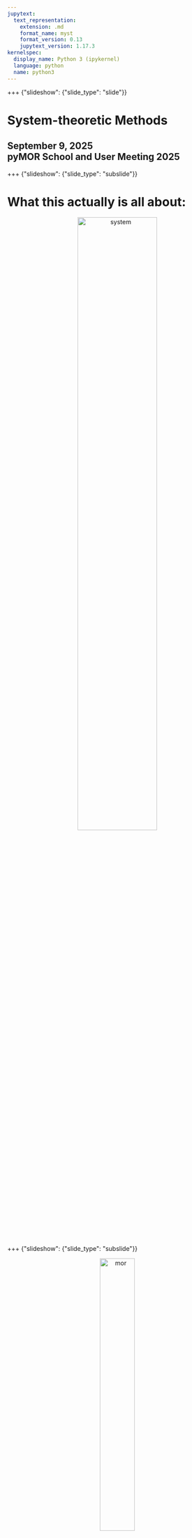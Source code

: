 ```yaml
---
jupytext:
  text_representation:
    extension: .md
    format_name: myst
    format_version: 0.13
    jupytext_version: 1.17.3
kernelspec:
  display_name: Python 3 (ipykernel)
  language: python
  name: python3
---
```


+++ {"slideshow": {"slide_type": "slide"}}

# System-theoretic Methods

<h2>
September 9, 2025<br/>
pyMOR School and User Meeting 2025
</h2>

+++ {"slideshow": {"slide_type": "subslide"}}

# What this actually is all about:

<center>
<img src="/files/figures/system_fom.svg" alt="system" width="60%"/>
</center>

+++ {"slideshow": {"slide_type": "subslide"}}

<center>
<img src="/files/figures/mor_system_fo_v2.svg" alt="mor" width="40%">
</center>

+++ {"slideshow": {"slide_type": "subslide"}}

# Outline

<h2>
1. Linear Time-Invariant (LTI) Systems<br/>
2. Transfer Function and Realizations<br/>
3. Projection-based Model Order Reduction<br />
4. System Analysis<br/>
5. A Selection of MOR Methods<br/>
</h2>

+++ {"slideshow": {"slide_type": "slide"}}

# Linear Time-Invariant (LTI) Systems

## Setting for this course

### First-order State-space Systems (pyMOR: [`LTIModel`](https://docs.pymor.org/2023-1-0/autoapi/pymor/models/iosys/index.html#pymor.models.iosys.LTIModel))

$$
\begin{equation}\tag{$\Sigma$}
  \begin{aligned}
    E \dot{x}(t) & = A x(t) + B u(t), \\
    y(t) & = C x(t) + D u(t).
  \end{aligned}
\end{equation}
$$

Here

- $x(t) \in \mathbb{R}^{n}$ is called the *state*,
- $u(t) \in \mathbb{R}^{m}$ is called the *input*,
- $y(t) \in \mathbb{R}^{p}$ is called the *output*

of the LTI system.
Correspondingly, we have

$$
E, A \in \mathbb{R}^{n \times n}, \qquad
B \in \mathbb{R}^{n \times m}, \qquad
C \in \mathbb{R}^{p \times n}, \quad\text{and}\quad
D \in \mathbb{R}^{p \times m}.
$$

We assume
$t \in [0, \infty)$,
$x(0) = 0$,
$E$ is invertible,
$E^{-1} A$ is Hurwitz, and
$D = 0$.

Without loss of generality, we sometimes assume $E = I$.

+++

### Extensions

Discrete-time systems (e.g., see [[Antoulas '05]](https://doi.org/10.1137/1.9780898718713)):

$$
\begin{align*}
  E \dot{x}_{k+1} & = A x_k + B u_k, \\
  y_k & = C x_k + D u_k.
\end{align*}
$$

Structured systems, e.g., second-order systems:

$$
\begin{align*}
  M \ddot{x}(t) + E \dot{x}(t) + K x(t) & = B u(t), \\
  y(t) & = C_p x(t) + C_v \dot{x}(t).
\end{align*}
$$

Differential-algebraic systems, i.e., $E$ singular
(e.g., see
[[Voigt '19]](https://www.math.uni-hamburg.de/home/voigt/Modellreduktion_SoSe19/Notes_ModelReduction.pdf),
[[Gugercin/Stykel/Wyatt '13]](https://doi.org/10.1137/130906635),
[[Mehrmann/Stykel '05]](https://doi.org/10.1007/3-540-27909-1_3),
[[Stykel '04]](https://doi.org/10.1007/s00498-004-0141-4)).

Nonlinear systems, e.g., quadratic-bilinear systems:

$$
\begin{align*}
  E \dot{x}(t) & = A x(t) + N x(t) u(t) + H (x(t) \otimes x(t)) + B u(t), \\
  y(t) & = C x(t).
\end{align*}
$$

Parametric systems:

$$
\begin{align*}
  E(\mu) \dot{x}(t) & = A(\mu) x(t) + B(\mu) u(t), \\
  y(t) & = C(\mu) x(t) + D(\mu) u(t).
\end{align*}
$$

+++ {"slideshow": {"slide_type": "subslide"}}

## Examples

### Heat Equation ([MORWiki thermal block](https://morwiki.mpi-magdeburg.mpg.de/morwiki/index.php/Thermal_Block))

<table>
<tr>
<td>

For $t \in (0, T)$, $\xi \in \Omega$ and initial values

$$
\theta(0, \xi) = 0,\text{ for } \xi \in \Omega,
$$

consider

$$
\begin{align*}
  \partial_t \theta(t, \xi)
  + \nabla \cdot (-\sigma(\xi) \nabla \theta(t, \xi))
  & = 0,
\end{align*}
$$

with boundary conditions

$$
\begin{align*}
  \sigma(\xi) \nabla \theta(t, \xi) \cdot n(\xi) & = u(t)
  & t \in (0, T),
  & \ \xi \in \Gamma_{\text{in}}, \\
  \sigma(\xi) \nabla \theta(t, \xi) \cdot n(\xi) & = 0
  & t \in (0, T),
  & \ \xi \in \Gamma_{\text{N}}, \\
  \theta(t, \xi) & = 0
  & t \in (0, T),
  & \ \xi \in \Gamma_{\text{D}},
\end{align*}
$$

and outputs

$$
y_i(t) = \int_{\Omega_i} \theta(t, \xi) \operatorname{d}\!{\xi}, \quad
i = 1, 2, 3, 4.
$$

</td>
<td>
<center>
<img src="/files/figures/cookie.svg" alt="cookie domain" width="30%">
<img src="/files/figures/Euler_100_Tf.png" alt="cookie snapshot" width="30%">
</center>
</td>
</tr>
</table>

+++ {"slideshow": {"slide_type": "subslide"}}

#### Finite element semi-discretization in space

- pairwise inner products of ansatz functions $\leadsto E$
- discretized spatial operator + Dirichlet boundary condition $\leadsto A$
- discretized non-zero Neumann boundary condition $\leadsto B$
- average temperatures on the inclusions $\leadsto C$

---

- $n = 7\,488$
- $m = 1$
- $p = 4$

+++ {"slideshow": {"slide_type": "subslide"}}

### Penzl Example ([MORWiki](https://morwiki.mpi-magdeburg.mpg.de/morwiki/index.php/Penzl%27s_FOM))

```{code-cell} ipython3
---
slideshow:
  slide_type: ''
---
import numpy as np
import scipy.sparse as sps
from pymor.models.iosys import LTIModel

A1 = np.array([[-1, 100], [-100, -1]])
A2 = np.array([[-1, 200], [-200, -1]])
A3 = np.array([[-1, 400], [-400, -1]])
A4 = sps.diags(np.arange(-1, -1001, -1))
A = sps.block_diag((A1, A2, A3, A4), format='csc')
B = np.ones((1006, 1))
B[:6] = 10
C = B.T

fom = LTIModel.from_matrices(A, B, C)
```

```{code-cell} ipython3
---
slideshow:
  slide_type: fragment
---
fom
```

```{code-cell} ipython3
---
slideshow:
  slide_type: fragment
---
print(fom)
```

+++ {"slideshow": {"slide_type": "subslide"}}

We can perform time-domain simulation, but the final time and the time stepper
need to be specified in the `Model`.

```{code-cell} ipython3
---
slideshow:
  slide_type: fragment
---
from pymor.algorithms.timestepping import ImplicitEulerTimeStepper

T = 2
nt = 10000
fom = fom.with_(T=T, time_stepper=ImplicitEulerTimeStepper(nt))
```

+++ {"slideshow": {"slide_type": "subslide"}}

We first simulate the impulse response, i.e.,
the output in response to $x(0) = 0$ and $u(t) = \delta(t)$.

$$
\begin{align*}
  y(t)
  & =
    C e^{t A} x(0)
    + \int_0^t C e^{\tau A} B u(t - \tau) \operatorname{d\!}\tau
    + D u(t) \\
  & =
    C e^{t A} B
    + D \delta(t)
\end{align*}
$$

```{code-cell} ipython3
---
slideshow:
  slide_type: fragment
---
y_impulse = fom.impulse_resp()
print(y_impulse.shape)
```

```{code-cell} ipython3
---
slideshow:
  slide_type: fragment
---
import matplotlib.pyplot as plt

_ = plt.plot(np.linspace(0, T, nt + 1), y_impulse[0, :, 0])
```

+++ {"slideshow": {"slide_type": "subslide"}}

Next we simulate the response to a sinusoidal input.

```{code-cell} ipython3
---
slideshow:
  slide_type: fragment
---
y_sin_100 = fom.output(input='sin(100 * t)')
print(y_sin_100.shape)
```

```{code-cell} ipython3
---
slideshow:
  slide_type: fragment
---
_ = plt.plot(np.linspace(0, T, nt + 1), y_sin_100[0])
```

```{code-cell} ipython3
---
slideshow:
  slide_type: subslide
---
y_sin_50 = fom.output(input='sin(50 * t)')
```

```{code-cell} ipython3
---
slideshow:
  slide_type: fragment
---
_ = plt.plot(np.linspace(0, T, nt + 1), y_sin_50[0])
```

+++ {"slideshow": {"slide_type": "subslide"}}

#### Exercise

- Use the time stepper specified above and simulate the model using the input
  function $u(t) = e^{-t}$.
- Change the number of timesteps `nt` to `50000`. Repeat the simulation of the
  model using $u(t) = e^{-t}$.

```{code-cell} ipython3
---
slideshow:
  slide_type: ''
---

```

+++ {"slideshow": {"slide_type": "slide"}}

# Transfer Function

+++ {"slideshow": {"slide_type": "subslide"}}

## Laplace Transform

> ### Definition
>
> Let $f \colon [0, \infty) \to \mathbb{R}^{n}$ be exponentially bounded with
> bounding exponent $\alpha$.
> Then
> $$\mathcal{L}\{f\}(s) := \int_0^\infty f(\tau) e^{-s \tau} \operatorname{d}\!{\tau}$$
> for $\operatorname{Re}(s) > \alpha$ is called the ***Laplace transform*** of $f$.
> The process of forming the Laplace transform is called
> ***Laplace transformation***.

It can be shown that the integral converges uniformly in a domain with
$\operatorname{Re}(s) \ge \beta$ for all $\beta > \alpha$.

+++ {"slideshow": {"slide_type": "fragment"}}

> Allows us to map time signals to frequency signals.

+++ {"slideshow": {"slide_type": "subslide"}}

> ### Theorem
>
> Let $f, g, h \colon [0, \infty) \to \mathbb{R}^n$ be given.
> Then the following two statements hold true:
> 1. The Laplace transformation is linear, i.e.,
>    if $f$ and $g$ are exponentially bounded,
>    then $h := \gamma f + \delta g$ is also exponentially bounded and
>    $$
     \mathcal{L}\left\{h\right\} = \gamma\mathcal{L}\left\{f\right\} +
     \delta\mathcal{L}\left\{g\right\}
     $$
>    holds for all $\gamma, \delta \in \mathbb{C}$.
> 2. If $f \in \mathcal{PC}^1([0, \infty), \mathbb{R}^{n})$ and $\dot{f}$ is
>    exponentially bounded, then $f$ is exponentially bounded and
>    $$
     \mathcal{L}\bigl\{\dot{f}\bigr\}(s) = s \mathcal{L}\{f\}(s) - f(0).
     $$

+++ {"slideshow": {"slide_type": "fragment"}}

- $X(s) := \mathcal{L}\{x\}(s)$,
  $U(s) := \mathcal{L}\{u\}(s)$, and
  $Y(s) := \mathcal{L}\{y\}(s)$
- $A x(t) + B u(t) \leadsto A X(s) + B U(s)$
- $y(t) = C x(t) \leadsto Y(s) = C X(s)$
- $s X(s) := \mathcal{L}\{\dot{x}\}(s)$ (since $x(0) = 0$)

+++ {"slideshow": {"slide_type": "subslide"}}

## Transfer Function

In summary we have:

$$
\begin{align*}
  s X(s) & = A X(s) + B U(s), \\
  Y(s) & = C X(s),
\end{align*}
$$

i.e.,

$$
\begin{align*}
  (s I - A) X(s) & = B U(s), \\
  Y(s) & = C X(s).
\end{align*}
$$

Thus the mapping from inputs to outputs in frequency domain can be expressed as

$$
H(s) = C {\left(s I - A\right)}^{-1} B.
$$

+++ {"slideshow": {"slide_type": "fragment"}}

$$
H \text{ is analytic in } \mathbb{C} \setminus \Lambda(A).
$$

+++ {"slideshow": {"slide_type": "fragment"}}

### Pole-residue Form (Partial Fraction Expansion)

Let $(\lambda_{i}, w_{i}, v_{i})$ be the eigentriplets of $A$
with no degenerate eigenspaces.
Then the ***poles*** of $H$ are (some) of the eigenvalues
$\lambda_1, \ldots, \lambda_n$ and we have

$$
H(s) = \sum_{i = 1}^{n} \frac{R_{i}}{s - \lambda_{i}},
$$

where $R_{i} = (C v_{i}) (w_{i}^{\operatorname{H}} B)$,
assuming $w_{i}^{\operatorname{H}} v_{i} = 1$.

+++ {"slideshow": {"slide_type": "subslide"}}

### Example

```{code-cell} ipython3
---
slideshow:
  slide_type: '-'
---
fom.transfer_function
```

```{code-cell} ipython3
---
slideshow:
  slide_type: '-'
---
fom.transfer_function.eval_tf(0)
```

```{code-cell} ipython3
---
slideshow:
  slide_type: '-'
---
fom.transfer_function.eval_tf(10j)
```

+++ {"slideshow": {"slide_type": "subslide"}}

#### Exercise

- Use the [`poles`](https://docs.pymor.org/2023-1-0/autoapi/pymor/models/iosys/index.html#pymor.models.iosys.LTIModel.poles) method of the [`LTIModel`](https://docs.pymor.org/2023-1-0/autoapi/pymor/models/iosys/index.html#pymor.models.iosys.LTIModel) class to compute the poles of the transfer function of `fom`.
  Compute the imaginary parts of the poles.
- Evaluate the transfer function for several values on the imaginary axis.
  Select some values that correspond to the imaginary parts of the poles and
  others which are close by.

```{code-cell} ipython3
---
slideshow:
  slide_type: ''
---

```

+++ {"slideshow": {"slide_type": "subslide"}}

### Frequency-Domain Analysis

#### Bode Plots

The Bode plot for $H$ consists of a ***magnitude plot*** and a ***phase plot***.

> ##### Bode magnitude plot
>
> - component-wise graph of the function $\lvert H(\boldsymbol{\imath} \omega) \rvert$
>   for frequencies $\omega \in [\omega_{\min}, \omega_{\max}] \subset \mathbb{R}$.
> - $\omega$-axis is logarithmic.
> - magnitude is given in decibels, i.e., $\lvert H(\boldsymbol{\imath} \cdot) \rvert$ is
>   plotted as $20 \log_{10}(\lvert H(\boldsymbol{\imath} \cdot) \rvert)$.

> ##### Bode phase plot
>
> - component-wise graph of the function $\arg{H(\boldsymbol{\imath} \omega)}$
>   for frequencies $\omega \in [\omega_{\min}, \omega_{\max}] \subset \mathbb{R}$.
> - $\omega$-axis is logarithmic.
> - phase is given in degrees on a linear scale.

+++ {"slideshow": {"slide_type": "subslide"}}

#### Bode Plot for the Thermal Block Example

<center>
<img src="/files/figures/cookie_bode.svg" alt="cookie bode" width="60%">
</center>

```{code-cell} ipython3
---
slideshow:
  slide_type: subslide
---
# w = (1e-1, 1e5)
w, _ = fom.transfer_function.freq_resp((1e-1, 1e5))
```

```{code-cell} ipython3
---
slideshow:
  slide_type: fragment
---
_ = fom.transfer_function.bode_plot(w)
```

+++ {"slideshow": {"slide_type": "subslide"}}

> #### (Sigma) Magnitude Plots
>
> - 2-norm-wise graph of the function $H(\boldsymbol{\imath} \omega)$
>   for frequencies $\omega \in [\omega_{\min}, \omega_{\max}] \subset \mathbb{R}$.
> - $\omega$-axis is logarithmic.

The name is due to the fact that for a given matrix $M$ the norm
$\lVert M \rVert_2$ is given by its largest singular value.

The real sigma magnitude plot depicts all singular values as functions of
$\omega$.

```{code-cell} ipython3
---
slideshow:
  slide_type: fragment
---
_ = fom.transfer_function.mag_plot(w)
```

+++ {"slideshow": {"slide_type": "slide"}}

## Projection-based MOR

### (Petrov-)Galerkin Projection

The LTI system can be written as

$$
\begin{align*}
  E \dot{x}(t) - A x(t) - B u(t) & = 0, \\
  y(t) - C x(t) - D u(t) & = 0,
\end{align*}
$$

or

$$
\begin{align*}
  E \dot{x}(t) - A x(t) - B u(t) & \perp \mathbb{R}^n, \quad x(t) \in \mathbb{R}^n, \\
  y(t) - C x(t) - D u(t) & = 0.
\end{align*}
$$

For $\mathcal{V}, \mathcal{W} \subseteq \mathbb{R}^n$ such that $\dim(\mathcal{V}) = \dim(\mathcal{W}) = r$, define

$$
\begin{align*}
  E \dot{\tilde{x}}(t) - A \tilde{x}(t) - B u(t) & \perp \mathcal{W}, \quad \tilde{x}(t) \in \mathcal{V}, \\
  \hat{y}(t) - C \tilde{x}(t) - D u(t) & = 0.
\end{align*}
$$

Let $V, W \in \mathbb{R}^{n \times r}$ be such that $\mathcal{V} = \operatorname{range}(V)$ and $\mathcal{W} = \operatorname{range}(W)$.
Then $\tilde{x}(t) = V \hat{x}(t)$ for some $\hat{x}(t) \in \mathbb{R}^r$ and

$$
\begin{align*}
  W^{\operatorname{T}} \left(E V \dot{\hat{x}}(t) - A V \hat{x}(t) - B u(t)\right) & = 0, \\
  \hat{y}(t) - C V \hat{x}(t) - D u(t) & = 0.
\end{align*}
$$

Rewriting gives

$$
\begin{align*}
  W^{\operatorname{T}} E V \dot{\hat{x}}(t) & = W^{\operatorname{T}} A V \hat{x}(t) + W^{\operatorname{T}} B u(t), \\
  \hat{y}(t) & = C V \hat{x}(t) + D u(t).
\end{align*}
$$

+++

- Galerkin projection (one-sided projection):

$$
\begin{align*}
  V^{\operatorname{T}} E V \dot{\hat{x}}(t) & = V^{\operatorname{T}} A V \hat{x}(t) + V^{\operatorname{T}} B u(t), \\
  \hat{y}(t) & = C V \hat{x}(t) + D u(t).
\end{align*}
$$

- Petrov-Galerkin projection (two-sided projection):

$$
\begin{align*}
  W^{\operatorname{T}} E V \dot{\hat{x}}(t) & = W^{\operatorname{T}} A V \hat{x}(t) + W^{\operatorname{T}} B u(t), \\
  \hat{y}(t) & = C V \hat{x}(t) + D u(t).
\end{align*}
$$

+++ {"slideshow": {"slide_type": "subslide"}}

<center>
<img src="/files/figures/compress_A.svg" alt="compress A" width="80%">
</center>

+++ {"slideshow": {"slide_type": "subslide"}}

### Reduced order model (ROM) (pyMOR: [`LTIPGReductor`](https://docs.pymor.org/2023-1-0/autoapi/pymor/reductors/basic/index.html?highlight=ltipgred#pymor.reductors.basic.LTIPGReductor))

Define
$\hat{E} = W^{\operatorname{T}} E V$,
$\hat{A} = W^{\operatorname{T}} A V \in \mathbb{R}^{r \times r}$,
$\hat{B} = W^{\operatorname{T}} B \in \mathbb{R}^{r \times m}$, and
$\hat{C} = C V \in \mathbb{R}^{p \times r}$.
Then

$$
\begin{equation}\tag{ROM}
  \begin{aligned}
    \hat{E} \dot{\hat{x}}(t) & = \hat{A} \hat{x}(t) + \hat{B} u(t), \\
    \hat{y}(t) & = \hat{C} \hat{x}(t) + D u(t)
  \end{aligned}
\end{equation}
$$

approximates the dynamics of the full-order model $\Sigma$ with output error

$$
y(t) - \hat{y}(t) = e_{\text{output}}(t).
$$

- We call the corresponding transfer function $\hat{H}$.
- Model order reduction (MOR) $\leadsto$
  Find $W, V \in \mathbb{R}^{n \times r}$ such that $e_{\text{output}}(t)$ is
  small in a suitable sense.
- We will focus on eigenvalue-based, energy-based and
  interpolation-based methods today.

+++ {"slideshow": {"slide_type": "subslide"}}

### Example

```{code-cell} ipython3
---
slideshow:
  slide_type: '-'
---
from pymor.reductors.basic import LTIPGReductor

V = fom.solution_space.random(10)
pg = LTIPGReductor(fom, V, V)
rom_pg = pg.reduce()
```

+++ {"slideshow": {"slide_type": "subslide"}}

The resulting model `rom_pg` will again be an
[`LTIModel`](https://docs.pymor.org/2023-1-0/autoapi/pymor/models/iosys/index.html?highlight=ltimodel#pymor.models.iosys.LTIModel).

```{code-cell} ipython3
---
slideshow:
  slide_type: '-'
---
rom_pg
```

```{code-cell} ipython3
---
slideshow:
  slide_type: subslide
---
_ = fom.transfer_function.mag_plot(w, label='FOM')
_ = rom_pg.transfer_function.mag_plot(w, label='Random PG')
_ = plt.legend()
```

+++ {"slideshow": {"slide_type": "subslide"}}

#### Exercise

- Simulate the state of the `rom_pg` with $u(t) = e^{-t}$ from $t_{start}=0$ to
  $t_{end}=2$ using its
  [`solve`](https://docs.pymor.org/2023-1-0/autoapi/pymor/models/interface/index.html#pymor.models.interface.Model.solve)
method.
- The solve method computes a
  [`VectorArray`](https://docs.pymor.org/2023-1-0/autoapi/pymor/vectorarrays/interface/index.html?highlight=vectorarray#pymor.vectorarrays.interface.VectorArray)
  with all computed state vectors from the time-domain simulation.
  Consider the last state (i.e., at time $t_{end}$) from the previous
  computation.
  Use the
  [`reconstruct`](https://docs.pymor.org/2023-1-0/autoapi/pymor/reductors/basic/index.html?highlight=reconstruct#pymor.reductors.basic.LTIPGReductor.reconstruct)
  method of `pg` to obtain the reconstructed state vector in the full-order
  model state space.
- Perform the same simulation with `fom`.
  Compare the final state with the state that has been reconstructed using the
  ROM simulation.

```{code-cell} ipython3
---
slideshow:
  slide_type: '-'
---

```

+++ {"slideshow": {"slide_type": "slide"}}

# System Analysis

## System Norms and Hardy Spaces

We have $$Y(s) = H(s) U(s)$$ and $$\hat{Y}(s) = \hat{H}(s) U(s).$$

> ### Question
>
> What are suitable norms such that
>
> $$
  \lVert y - \hat{y} \rVert
  \le
  \left\lVert H - \hat{H} \right\rVert
  \lVert u \rVert?
  $$

+++ {"slideshow": {"slide_type": "subslide"}}

### The Banach Space $\mathcal{H}_\infty^{p \times m}$

$$
\mathcal{H}_\infty^{p \times m}
:=
\left\{
  G \colon \mathbb{C}^+ \to \mathbb{C}^{p \times m} :
  G \text{ is analytic in $\mathbb{C}^+$ and }
  \sup_{s \in \mathbb{C}^+} \left\lVert G(s) \right\rVert_2 < \infty
\right\}.
$$

+++ {"slideshow": {"slide_type": "fragment"}}

$\mathcal{H}_\infty^{p \times m}$ is a Banach space equipped with the
***$\mathcal{H}_\infty$-norm***

$$
\left\lVert G \right\rVert_{\mathcal{H}_\infty}
:= \sup_{\omega \in \mathbb{R}}
\left\lVert G(\boldsymbol{\imath} \omega) \right\rVert_2.
$$

+++ {"slideshow": {"slide_type": "fragment"}}

> Can show:
>
> $$
  \lVert y - \hat{y} \rVert_{\mathcal{L}_{2}}
  \le
  \left\lVert H - \hat{H} \right\rVert_{\mathcal{H}_{\infty}}
  \lVert u \rVert_{\mathcal{L}_{2}}.
  $$

This bound can even be shown to be sharp.

```{code-cell} ipython3
---
slideshow:
  slide_type: subslide
---
fom.hinf_norm()
```

+++ {"slideshow": {"slide_type": "subslide"}}

### The Hilbert Space $\mathcal{H}_2^{p \times m}$

$$
\mathcal{H}_2^{p \times m}
:= \left\{
  G \colon \mathbb{C}^+ \to \mathbb{C}^{p \times m} :
  G \text{ is analytic in $\mathbb{C}^+$ and }
  \sup_{\xi > 0}
  \int_{-\infty}^\infty
  \left\lVert
  G(\xi + \boldsymbol{\imath} \omega)
  \right\rVert_{\operatorname{F}}^2
  \operatorname{d}\!{\omega}
  < \infty
\right\}.
$$

+++ {"slideshow": {"slide_type": "fragment"}}

$\mathcal{H}_2^{p \times m}$ is a Hilbert space with the inner product

$$
\langle F, G \rangle_{\mathcal{H}_2}
:=
\frac{1}{2 \pi}
\int_{-\infty}^\infty
\operatorname{tr}\!\left(
  {F(\boldsymbol{\imath} \omega)}^{\operatorname{H}}
  G(\boldsymbol{\imath} \omega)
\right)
\operatorname{d}\!{\omega}
$$

and induced norm

$$
\left\lVert G \right\rVert_{\mathcal{H}_2}
:= \langle G, G \rangle_{\mathcal{H}_2}^{1/2}
= {
  \left(
    \frac{1}{2 \pi}
    \int_{-\infty}^\infty
    \left\lVert G(\boldsymbol{\imath} \omega) \right\rVert_{\operatorname{F}}^2
    \operatorname{d}\!{\omega}
  \right)
}^{1/2}.
$$

+++ {"slideshow": {"slide_type": "fragment"}}

> Can show:
>
> $$
  \lVert y - \hat{y} \rVert_{\mathcal{L}_{\infty}}
  \le
  \left\lVert H - \hat{H} \right\rVert_{\mathcal{H}_{2}}
  \lVert u \rVert_{\mathcal{L}_{2}}.
  $$

```{code-cell} ipython3
---
slideshow:
  slide_type: subslide
---
fom.h2_norm()
```

+++ {"slideshow": {"slide_type": "subslide"}}

### System Gramians and $\mathcal{H}_{2}$ trace formula

A system $\Sigma$ with $\Lambda(A) \subset \mathbb{C}^{-}$ is called
***asymptotically stable***.
Then, all state trajectories decay exponentially as $t \to \infty$ and

- the infinite controllability and observability ***Gramians*** exist:

  $$
  \begin{align*}
    P
    & =
      \int_0^{\infty}
      e^{t A}
      B B^{\operatorname{T}}
      e^{t A^{\operatorname{T}}}
      \operatorname{d}\!{t} \\
    Q
    & =
      \int_0^{\infty}
      e^{t A^{\operatorname{T}}}
      C^{\operatorname{T}} C
      e^{t A}
      \operatorname{d}\!{t}.
  \end{align*}
  $$
- $P$, $Q$ solve the two ***Lyapunov equations***

  $$
  A P + P A^{\operatorname{T}} + B B^{\operatorname{T}} = 0, \qquad
  A^{\operatorname{T}} Q + Q A + C^{\operatorname{T}} C = 0
  $$
<!-- - If $(A, B)$ is controllable and $(A, C)$ is observable, -->
<!--   it moreover holds that $P = P^{\operatorname{T}} \succ 0$ and $Q = Q^{\operatorname{T}} \succ 0$. -->
<!--   (Otherwise we just have $P = P^{\operatorname{T}} \succcurlyeq 0$ and -->
<!--   $Q = Q^{\operatorname{T}} \succcurlyeq 0$.) -->
- the $\mathcal{H}_{2}$-norm can be expressed as

  $$
  \lVert H \rVert_{\mathcal{H}_{2}}^{2}
  = \operatorname{tr}\!\left(C P C^{\operatorname{T}}\right)
  = \operatorname{tr}\!\left(B^{\operatorname{T}} Q B\right).
  $$

+++ {"slideshow": {"slide_type": "slide"}}

# A Selection of MOR Methods

+++ {"slideshow": {"slide_type": "subslide"}}

## Modal Methods

```{code-cell} ipython3
poles = fom.poles()
fig, ax = plt.subplots()
ax.plot(poles.real, poles.imag, 'x')
ax.set(
    xlabel='Real',
    ylabel='Imag',
    title='Poles of the FOM',
)
ax.grid()
```

+++ {"slideshow": {"slide_type": "subslide"}}

### Dominant Poles Approximation (pyMOR: [`MTReductor`](https://docs.pymor.org/2023-1-0/autoapi/pymor/reductors/mt/index.html?highlight=mtreductor#pymor.reductors.mt.MTReductor))

Recall the pole-residue form of the transfer function

$$
H(s) = \sum_{i = 1}^{n} \frac{R_{i}}{s - \lambda_{i}},
$$

where $R_{i} = (C v_{i})(w_{i}^{\operatorname{H}} B)$, assuming
$w_{i}^{\operatorname{H}} v_{i} = 1$
(assuming $A$ is diagonalizable).

+++ {"slideshow": {"slide_type": "fragment"}}

Suppose the modes are sorted based on the magnitude of the
$\lVert R_{i} \rVert / \operatorname{Re}(\lambda_{i})$.
Then we use the truncated pole residue form

$$
H(s) = \sum_{i = 1}^{r} \frac{R_{i}}{s - \lambda_{i}},
$$

as our ROM. This is motivated by the following

> #### Error bound
>
> $$
  \left\lVert H - \hat{H} \right\rVert_{\mathcal{H}_\infty}
  \le
  \sum_{i = r + 1}^{n}
  \frac{\lVert R_{i} \rVert_2}{\lvert \operatorname{Re}(\lambda_{i}) \rvert}
  $$

+++ {"slideshow": {"slide_type": "fragment"}}

Computation is feasible via *subspace accelerated MIMO dominant pole algorithm*
(SAMDP).

```{code-cell} ipython3
---
slideshow:
  slide_type: subslide
---
from pymor.reductors.mt import MTReductor

mt = MTReductor(fom)
rom_mt = mt.reduce(10, decomposition='eig')
```

```{code-cell} ipython3
---
slideshow:
  slide_type: subslide
---
_ = fom.transfer_function.mag_plot(w, label='FOM')
_ = rom_mt.transfer_function.mag_plot(w, label='MT')
_ = plt.legend()
```

```{code-cell} ipython3
---
slideshow:
  slide_type: subslide
---
err_mt = fom - rom_mt
```

```{code-cell} ipython3
---
slideshow:
  slide_type: '-'
---
_ = err_mt.transfer_function.mag_plot(w, label='MT')
_ = plt.legend()
```

+++ {"slideshow": {"slide_type": "subslide"}}

#### Exercise

- Compute the $\mathcal{H}_2$-norm of the error system `err_mt`.
  Note that the
  [`LTIModel`](https://docs.pymor.org/2023-1-0/autoapi/pymor/models/iosys/index.html?highlight=ltimodel#pymor.models.iosys.LTIModel)
  class has an
  [`h2_norm`](iosys/index.html?highlight=ltimodel#pymor.models.iosys.LTIModel.h2_norm)
  method.
- Consider the input $u(t) = e^{-t}$ which has the $\mathcal{L}_{2}$-norm
  $\lVert u \rVert_{\mathcal{L}_{2}} = \frac{\sqrt{2}}{2}$.
  Simulate the error system `err_mt` with the input $u(t) = e^{-t}$ and verify
  the input-output error bound $\lVert y - \hat{y} \rVert_{\mathcal{L}_{\infty}}
  \le
  \left\lVert H - \hat{H} \right\rVert_{\mathcal{H}_{2}}
  \lVert u \rVert_{\mathcal{L}_{2}}$.

```{code-cell} ipython3
---
slideshow:
  slide_type: '-'
---

```

+++ {"slideshow": {"slide_type": "subslide"}}

## Balancing-based MOR

### Balanced Truncation aka. Lyapunov Balancing

#### Idea

- The system $\Sigma$, in realization $(E = I, A, B, C)$,
  is called ***balanced***, if the solutions $P, Q$ of the Lyapunov equations

  $$
  A P + P A^{\operatorname{T}} + B B^{\operatorname{T}} = 0, \qquad
  A^{\operatorname{T}} Q + Q A + C^{\operatorname{T}} C = 0,
  $$

  satisfy:
  $P = Q = \operatorname{diag}(\sigma_1, \ldots, \sigma_n)$
  where
  $\sigma_1 \ge \sigma_2 \ge \cdots \ge \sigma_n > 0$.

+++ {"slideshow": {"slide_type": "fragment"}}

- $\{\sigma_1, \ldots, \sigma_n\}$ are the *Hankel singular values (HSVs)* of
  $\Sigma$.

+++ {"slideshow": {"slide_type": "fragment"}}

- A so-called ***balanced realization*** is computed via state-space transformation

  $$
  \begin{align*}
    \mathcal{T} \colon (I, A, B, C) \mapsto {} & (I, T A T^{-1}, T B, C T^{-1}) \\
    & =
      \left(
        I,
        \begin{bmatrix}
          A_{11} & A_{12} \\
          A_{21} & A_{22}
        \end{bmatrix},
        \begin{bmatrix}
          B_{1} \\
          B_{2}
        \end{bmatrix},
        \begin{bmatrix}
          C_{1} & C_{2}
        \end{bmatrix}
      \right).
  \end{align*}
  $$

+++

- In a balanced realization the state variables are sorted based on their
  contribution to the input-output mapping.

+++ {"slideshow": {"slide_type": "fragment"}}

- Truncation removes state variables which are not important for input-output
  behavior $\leadsto$ reduced order model:
  $(I, \hat{A}, \hat{B}, \hat{C}) = (I, A_{11}, B_{1}, C_{1})$.

+++ {"slideshow": {"slide_type": "subslide"}}

### Implementation: The Square Root Method

#### The SR Method (pyMOR: [`BTReductor`](https://docs.pymor.org/2023-1-0/autoapi/pymor/reductors/bt/index.html?highlight=btreductor#pymor.reductors.bt.BTReductor))

1. Compute (Cholesky) factors of the solutions to the Lyapunov equation,

   $$
   P = S^{\operatorname{T}} S, \quad
   Q = R^{\operatorname{T}} R.
   $$

+++ {"slideshow": {"slide_type": "fragment"}}

2. Compute singular value decomposition

   $$
   R S^{\operatorname{T}}
   =
   \begin{bmatrix}
     U_1 & U_2
   \end{bmatrix}
   \begin{bmatrix}
     \Sigma_1 & 0 \\
     0 & \Sigma_2
   \end{bmatrix}
   \begin{bmatrix}
     V_1^{\operatorname{T}} \\
     V_2^{\operatorname{T}}
   \end{bmatrix}.
   $$

+++ {"slideshow": {"slide_type": "fragment"}}

3. Define

   $$
   W := R^{\operatorname{T}} U_1 \Sigma_1^{-1/2}, \quad
   V := S^{\operatorname{T}} V_1 \Sigma_1^{-1/2}.
   $$
4. Then the reduced-order model is
   $(W^{\operatorname{T}} A V, W^{\operatorname{T}} B, C V)$.

+++ {"slideshow": {"slide_type": "subslide"}}

#### Properties

- Lyapunov balancing **preserves asymptotic stability**.
- We have the **a priori error bound**:
  $$
  \left\lVert H - \hat{H} \right\rVert_{\mathcal{H}_{\infty}}
  \le
  2 \sum\limits_{k = r + 1}^{n} \sigma_{k}
  $$

+++ {"slideshow": {"slide_type": "subslide"}}

#### Variants (pyMOR: [`PRBTReductor`](https://docs.pymor.org/2023-1-0/autoapi/pymor/reductors/bt/index.html?highlight=btreductor#pymor.reductors.bt.PRBTReductor), [`BRBTReductor`](https://docs.pymor.org/2023-1-0/autoapi/pymor/reductors/bt/index.html?highlight=btreductor#pymor.reductors.bt.BRBTReductor), [`LQGBTReductor`](https://docs.pymor.org/2023-1-0/autoapi/pymor/reductors/bt/index.html?highlight=btreductor#pymor.reductors.bt.LQGBTReductor))

Other versions for special classes of systems or applications exist, such as

- **positive-real balancing** (passivity-preserving),
- **bounded-real balancing** (contractivity-preserving),
- **linear-quadratic Gaussian balancing**
  (stability preserving, aims at low-order output feedback controllers).

The given ones all compute $P, Q$ as solutions of ***algebraic Riccati
equations*** of the form:

$$
\begin{align*}
  0
  & =
    \tilde{A} P \tilde{E}^{\operatorname{T}}
    + \tilde{E} P \tilde{A}^{\operatorname{T}}
    + \tilde{B} \tilde{B}^{\operatorname{T}}
    \pm \tilde{E} P \tilde{C}^{\operatorname{T}} \tilde{C} P \tilde{E}^{\operatorname{T}}, \\
  0
  & =
    \tilde{A}^{\operatorname{T}} Q \tilde{E}
    + \tilde{E}^{\operatorname{T}} Q \tilde{A}
    + \tilde{C}^{\operatorname{T}} \tilde{C}
    \pm \tilde{E}^{\operatorname{T}} Q \tilde{B} \tilde{B}^{\operatorname{T}} Q \tilde{E}.
\end{align*}
$$

```{code-cell} ipython3
---
slideshow:
  slide_type: subslide
---
from pymor.reductors.bt import BTReductor

bt = BTReductor(fom)
rom_bt = bt.reduce(10)
```

```{code-cell} ipython3
---
slideshow:
  slide_type: subslide
---
_ = fom.transfer_function.mag_plot(w, label='FOM')
_ = rom_mt.transfer_function.mag_plot(w, label='MT')
_ = rom_bt.transfer_function.mag_plot(w, label='BT')
_ = plt.legend()
```

```{code-cell} ipython3
---
slideshow:
  slide_type: subslide
---
err_bt = fom - rom_bt
```

```{code-cell} ipython3
---
slideshow:
  slide_type: '-'
---
_ = err_mt.transfer_function.mag_plot(w, label='MT')
_ = err_bt.transfer_function.mag_plot(w, label='BT')
_ = plt.legend()
```

```{code-cell} ipython3
poles_mt = rom_mt.poles()
poles_bt = rom_bt.poles()
fig, ax = plt.subplots()
ax.plot(poles_mt.real, poles_mt.imag, '.')
ax.plot(poles_bt.real, poles_bt.imag, 'x')
ax.set(
    xlabel='Real',
    ylabel='Imag',
    title='Poles of the ROMs',
)
ax.set_xscale('symlog', linthresh=1e-1)
ax.grid()
```

+++ {"slideshow": {"slide_type": "subslide"}}

#### Exercise

- Aside from a desired order, the
  [`reduce`](https://docs.pymor.org/2023-1-0/autoapi/pymor/reductors/bt/index.html?highlight=btreductor#pymor.reductors.bt.GenericBTReductor.reduce)
  method of the
  [`BTReductor`](https://docs.pymor.org/2023-1-0/autoapi/pymor/reductors/bt/index.html?highlight=btreductor#pymor.reductors.bt.BTReductor)
  allows for specifying a truncation tolerance based on the a priori error
  bound.
  Use the `bt` instance of the
  [`BTReductor`](https://docs.pymor.org/2023-1-0/autoapi/pymor/reductors/bt/index.html?highlight=btreductor#pymor.reductors.bt.BTReductor)
  to compute a ROM based on a specified tolerance `tol=1e-5`.
- Use the
  [`LQGBTReductor`](https://docs.pymor.org/2023-1-0/autoapi/pymor/reductors/bt/index.html?highlight=btreductor#pymor.reductors.bt.LQGBTReductor)
  to reduce `fom` using a truncation tolerance of `tol=1e-5`.
  Check the dimension of the ROM.
- Compare the $\mathcal{H}_{2}$-norms and orders of the ROMs obtained by both BT
  variants.

```{code-cell} ipython3
---
slideshow:
  slide_type: '-'
---

```

+++ {"slideshow": {"slide_type": "subslide"}}

## Transfer Function Approximation

The transfer function $H$ is a degree-$n$ rational function

$$
H(s) = \frac{P(s)}{Q(s)}, \quad P,Q \text{ polynomials}
$$

such that deg$(P) \leq n$ and deg$(Q) \leq n$.

+++ {"slideshow": {"slide_type": "fragment"}}

MOR via rational approximation:
Find a degree-$r$ rational function $\hat{H}$ with $r \ll n$ such that

$$
H \approx \hat{H}
$$

+++ {"slideshow": {"slide_type": "subslide"}}

### Rational Interpolation

Pick some complex values $\sigma_1, \ldots, \sigma_r$ and enforce interpolation

$$
\hat{H}(\sigma_j) = H(\sigma_j) \quad \text{for } j = 1, \ldots, r.
$$

+++ {"slideshow": {"slide_type": "subslide"}}

Can also pick tangential directions $b_1, \ldots, b_r \in \mathbb{C}^m$ and
$c_1, \ldots, c_r \in \mathbb{C}^p$ and enforce bitangential Hermite
interpolation

$$
\begin{align*}
  \hat{H}(\sigma_j)b_j &= H(\sigma_j) b_j, \\
  c_j^* \hat{H}(\sigma_j) &= c_j^* H(\sigma_j), \\
  c_j^* \hat{H}'(\sigma_j) b_j &= c_j^* H'(\sigma_j) b_j, \\
\end{align*}
\quad \text{for } j=1,\ldots,r.
$$

+++ {"slideshow": {"slide_type": "subslide"}}

### Interpolation via Projection

Given $E,A,B,C$, how to enforce interpolation?

> ### Theorem
>
> Let $\hat{H}$ be the transfer function of the ROM obtained from a Petrov
> Galerkin projection using $V$ and $W$.
> For $b \in \mathbb{C}^m$, $c \in \mathbb{C}^p$ and $\sigma \in \mathbb{C}$ we
> have
>
> 1. $(\sigma E - A)^{-1} B b \in \mathrm{range}(V)$ implies $H(\sigma) b = \hat{H}(\sigma) b$
> 2. $(\sigma E - A)^{-*} C^* c \in \mathrm{range}(W)$ implies $c^* H(\sigma) = c^* \hat{H}(\sigma)$
> 3. If 1. and 2. are satisfied, then $c^* H'(\sigma) b = c^* \hat{H}'(\sigma) b$

Using bases $V$ and $W$ for rational Krylov subspaces allows for interpolatory
MOR [[Antoulas/Beattie/Güğercin '20]](https://doi.org/10.1137/1.9781611976083).

In pyMOR
[`LTIBHIReductor`](https://docs.pymor.org/2023-1-0/autoapi/pymor/reductors/interpolation/index.html?highlight=ltibhired#pymor.reductors.interpolation.LTIBHIReductor)
is based on projection and
[`TFBHIReductor`](https://docs.pymor.org/2023-1-0/autoapi/pymor/reductors/interpolation/index.html?highlight=tfbhi#pymor.reductors.interpolation.TFBHIReductor)
only uses evaluations of the transfer function $H$.

```{code-cell} ipython3
---
slideshow:
  slide_type: subslide
---
from pymor.reductors.interpolation import LTIBHIReductor

interp = LTIBHIReductor(fom)
sigma = np.array([50, 100, 200, 400, 800])
sigma = np.concatenate((1j * sigma, -1j * sigma))
b = np.ones((len(sigma), fom.dim_input))
c = np.ones((len(sigma), fom.dim_output))
rom_interp = interp.reduce(sigma, b, c)
```

```{code-cell} ipython3
---
slideshow:
  slide_type: subslide
---
_ = fom.transfer_function.mag_plot(w, label='FOM')
_ = rom_mt.transfer_function.mag_plot(w, label='MT')
_ = rom_bt.transfer_function.mag_plot(w, label='BT')
_ = rom_interp.transfer_function.mag_plot(w, label='Interpolation')
_ = plt.legend()
```

```{code-cell} ipython3
---
slideshow:
  slide_type: subslide
---
err_interp = fom - rom_interp
```

```{code-cell} ipython3
---
slideshow:
  slide_type: '-'
---
_ = err_mt.transfer_function.mag_plot(w, label='MT')
_ = err_bt.transfer_function.mag_plot(w, label='BT')
_ = err_interp.transfer_function.mag_plot(w, label='Interpolation')
_ = plt.legend()
```

+++ {"slideshow": {"slide_type": "subslide"}}

### Iterative Rational Krylov Algorithm (IRKA)

> #### $\mathcal{H}_2$-optimal MOR problem
>
> Find a stable $\hat{H}$ of order $r$ such that
> $\lVert H - \hat{H} \rVert_{\mathcal{H}_{2}}$
> is minimized.

+++ {"slideshow": {"slide_type": "fragment"}}

> #### Interpolatory necessary $\mathcal{H}_2$-optimality conditions
>
> Let $\hat{H}(s) = \sum_{i = 1}^r \frac{\phi_i}{s - \lambda_i}$ be an
> $\mathcal{H}_2$-optimal reduced-order model for $H$.
> Then
> \begin{align*}
    H\!\left(-\overline{\lambda_i}\right)
    & = \hat{H}\!\left(-\overline{\lambda_i}\right), \\
    H'\!\left(-\overline{\lambda_i}\right)
    & = \hat{H}'\!\left(-\overline{\lambda_i}\right),
  \end{align*}
> for $i = 1, 2, \ldots, r$.

+++ {"slideshow": {"slide_type": "subslide"}}

> ***Hermite interpolation*** of the transfer function is necessary for
> $\mathcal{H}_2$-optimality.

+++ {"slideshow": {"slide_type": "fragment"}}

> #### IRKA (pyMOR: [`IRKAReductor`](https://docs.pymor.org/2023-1-0/autoapi/pymor/reductors/h2/index.html?highlight=irkared#pymor.reductors.h2.IRKAReductor))
>
> Fixed point iteration based on interpolatory necessary optimality conditions.

```{code-cell} ipython3
---
slideshow:
  slide_type: subslide
---
from pymor.reductors.h2 import IRKAReductor

irka = IRKAReductor(fom)
rom_irka = irka.reduce(10)
```

```{code-cell} ipython3
---
slideshow:
  slide_type: subslide
---
_ = fom.transfer_function.mag_plot(w, label='FOM')
_ = rom_mt.transfer_function.mag_plot(w, label='MT')
_ = rom_bt.transfer_function.mag_plot(w, label='BT')
_ = rom_interp.transfer_function.mag_plot(w, label='Interpolation')
_ = rom_irka.transfer_function.mag_plot(w, label='IRKA')
_ = plt.legend()
```

```{code-cell} ipython3
---
slideshow:
  slide_type: subslide
---
err_irka = fom - rom_irka
```

```{code-cell} ipython3
---
slideshow:
  slide_type: '-'
---
_ = err_mt.transfer_function.mag_plot(w, label='MT')
_ = err_bt.transfer_function.mag_plot(w, label='BT')
_ = err_interp.transfer_function.mag_plot(w, label='Interpolation')
_ = err_irka.transfer_function.mag_plot(w, label='IRKA')
_ = plt.legend()
```

+++ {"slideshow": {"slide_type": "subslide"}}

#### Exercise

- Compute 5 random values `sigma` in the interval $[0,1000]$ using
  `np.random.rand`.
  Then use the
  [`TFBHIReductor`](https://docs.pymor.org/2023-1-0/autoapi/pymor/reductors/interpolation/index.html?highlight=tfbhi#pymor.reductors.interpolation.TFBHIReductor)
  to compute a ROM which interpolates `fom.transfer_function` at the random
  values and its complex conjugates along the imaginary axis (i.e., use
  interpolation points `np.concatenate((1j * sigma, -1j * sigma))`).
  Compute the relative $\mathcal{H}_{2}$-error of the resulting ROM.
  Compare it to the relative $\mathcal{H}_{2}$-error of the interpolation points
  chosen in the example above where we chose
  `sigma = np.array([50, 100, 200, 400, 800])`.
- Repeat the previous computations with 10 random values
  (i.e., a total of 20 interpolation points).
- Use the `sigma` specified below as an initial guess for the
  [`reduce`](https://docs.pymor.org/2023-1-0/autoapi/pymor/reductors/h2/index.html?highlight=irkared#pymor.reductors.h2.IRKAReductor.reduce)
  method of the
  [`IRKAReductor`](https://docs.pymor.org/2023-1-0/autoapi/pymor/reductors/h2/index.html?highlight=irkared#pymor.reductors.h2.IRKAReductor):

  ```
  sigma = np.array([50, 100, 200, 400, 800]);
  sigma = np.concatenate((1j * sigma, -1j * sigma))
  ```

```{code-cell} ipython3

```

## Connections to RB/POD

- LTI system $\leftrightarrow$ parametric stationary problem:

$$
\begin{align*}
  (s E - A) X(s) & = B U(s), \\
  Y(s) & = C X(s).
\end{align*}
$$

- RB $\approx$ $L_\infty$ error minimization via greedy interpolation
- POD $\approx$ controllability Gramian projection

$$
P = \int_0^\infty x_{\text{imp}}(t) x_{\text{imp}}(t)^{\operatorname{T}} \operatorname{d}\!{t}, \\
x_{\text{imp}}(t) = e^{t A} B, \quad
\dot{x}_{\text{imp}}(t) = A x_{\text{imp}}(t),\ x_{\text{imp}}(0) = B \\
(\dot{x}_{\text{imp}}(t) = A x_{\text{imp}}(t) + B \delta(t)).
$$

$$
P = \frac{1}{2 \pi} \int_{-\infty}^{\infty} (i \omega E - A)^{-1} B B^{\operatorname{T}} (i \omega E - A)^{\operatorname{H}} \operatorname{d}\!{\omega}
$$

$$
P \approx V V^{\operatorname{T}}
$$

+++ {"slideshow": {"slide_type": "subslide"}}

<center>Questions?</center>
